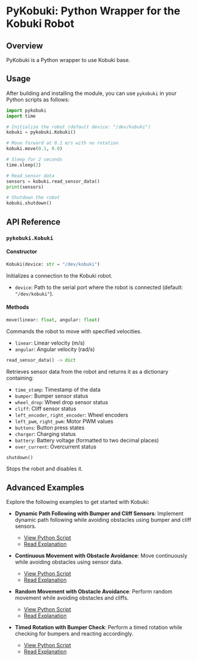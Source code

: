
# PyKobuki: Python Wrapper for the Kobuki Robot

## Overview
PyKobuki is a Python wrapper to use Kobuki base.

## Usage
After building and installing the module, you can use `pykobuki` in your Python scripts as follows:

```python
import pykobuki
import time

# Initialize the robot (default device: "/dev/kobuki")
kobuki = pykobuki.Kobuki()

# Move forward at 0.1 m/s with no rotation
kobuki.move(0.1, 0.0)

# Sleep for 2 seconds
time.sleep(2)

# Read sensor data
sensors = kobuki.read_sensor_data()
print(sensors)

# Shutdown the robot
kobuki.shutdown()
```

## API Reference

### `pykobuki.Kobuki`
#### Constructor
```python
Kobuki(device: str = "/dev/kobuki")
```
Initializes a connection to the Kobuki robot.
- `device`: Path to the serial port where the robot is connected (default: `"/dev/kobuki"`).

#### Methods

```python
move(linear: float, angular: float)
```
Commands the robot to move with specified velocities.
- `linear`: Linear velocity (m/s)
- `angular`: Angular velocity (rad/s)

```python
read_sensor_data() -> dict
```
Retrieves sensor data from the robot and returns it as a dictionary containing:
- `time_stamp`: Timestamp of the data
- `bumper`: Bumper sensor status
- `wheel_drop`: Wheel drop sensor status
- `cliff`: Cliff sensor status
- `left_encoder`, `right_encoder`: Wheel encoders
- `left_pwm`, `right_pwm`: Motor PWM values
- `buttons`: Button press states
- `charger`: Charging status
- `battery`: Battery voltage (formatted to two decimal places)
- `over_current`: Overcurrent status

```python
shutdown()
```
Stops the robot and disables it.

## **Advanced Examples**
Explore the following examples to get started with Kobuki:

- **Dynamic Path Following with Bumper and Cliff Sensors**: Implement dynamic path following while avoiding obstacles using bumper and cliff sensors.
   - [View Python Script](/examples/pykobuki/dynamic_path_following_with_bumper_and_cliff_sensors.py)
   - [Read Explanation](/examples/pykobuki/dynamic_path_following_with_bumper_and_cliff_sensors.md)

- **Continuous Movement with Obstacle Avoidance**: Move continuously while avoiding obstacles using sensor data.
   - [View Python Script](/examples/pykobuki/continuous_movement_with_obstacle_avoidance.py)
   - [Read Explanation](/examples/pykobuki/continuous_movement_with_obstacle_avoidance.md)

- **Random Movement with Obstacle Avoidance**: Perform random movement while avoiding obstacles and cliffs.
   - [View Python Script](/examples/pykobuki/random_movement_with_obstacle_avoidance.py)
   - [Read Explanation](/examples/pykobuki/random_movement_with_obstacle_avoidance.md)

- **Timed Rotation with Bumper Check**: Perform a timed rotation while checking for bumpers and reacting accordingly.
   - [View Python Script](/examples/pykobuki/timed_rotation_with_bumper_check.py)
   - [Read Explanation](/examples/pykobuki/timed_rotation_with_bumper_check.md)
